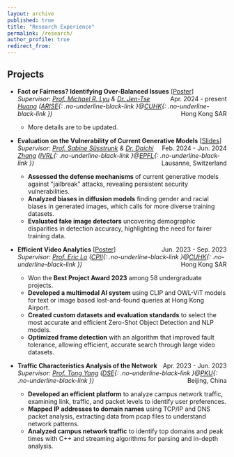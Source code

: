 ```yaml
---
layout: archive
published: true
title: "Research Experience"
permalink: /research/
author_profile: true
redirect_from:
---
```


<!--
## Publication

1. <h2 id="paper-1"></h2>**FACT-OR-FAIR: A Checklist for Behavioral Testing of AI Models on Fairness-Related Queries**  
   Jen-tse Huang, **Yuhang Yan**, Linqi Liu, Yixin Wan, Wenxuan Wang, Michael R. Lyu  
   | *arXiv 2024* | *[paper](https://arxiv.org)* |
-->

## Projects

* **Fact or Fairness? Identifying Over-Balanced Issues** [[Poster](https://YanY-Henry.github.io/files/SummerResearch2024_Poster.pdf)]
  <span style="float: right;">Apr. 2024 - present</span>  
  *Supervisor: [Prof. Michael R. Lyu](https://www.cse.cuhk.edu.hk/people/faculty/michael-rung-tsong-lyu/) & [Dr. Jen-Tse Huang](https://penguinnnnn.github.io/index.html) ([ARISE](http://ariselab.cse.cuhk.edu.hk/){: .no-underline-black-link }@[CUHK](https://www.cuhk.edu.hk/english/index.html){: .no-underline-black-link })*
  <span style="float: right;">Hong Kong SAR</span>
  * More details are to be updated. <!--[[1]](#paper-1){: .in-site-indexing }-->

* **Evaluation on the Vulnerability of Current Generative Models** [[Slides](https://YanY-Henry.github.io/files/SemesterProject2024_Slides.pdf)]
  <span style="float: right;">Feb. 2024 - Jun. 2024</span>  
  *Supervisor: [Prof. Sabine Süsstrunk](https://people.epfl.ch/sabine.susstrunk?lang=en) & [Dr. Daichi Zhang](https://daisy-zhang.github.io) ([IVRL](https://www.epfl.ch/labs/ivrl/){: .no-underline-black-link }@[EPFL](https://www.epfl.ch/en/){: .no-underline-black-link })*
  <span style="float: right;">Lausanne, Switzerland</span>
  * **Assessed the defense mechanisms** of current generative models against "jailbreak" attacks, revealing persistent security vulnerabilities.
  * **Analyzed biases in diffusion models** finding gender and racial biases in generated images, which calls for more diverse training datasets.
  * **Evaluated fake image detectors** uncovering demographic disparities in detection accuracy, highlighting the need for fairer training data.

* **Efficient Video Analytics** [[Poster](https://YanY-Henry.github.io/files/SummerResearch2023_Poster.pdf)]
  <span style="float: right;">Jun. 2023 - Sep. 2023</span>  
  *Supervisor: [Prof. Eric Lo](https://www.cse.cuhk.edu.hk/people/faculty/eric-chi-lik-lo/) ([CPII](https://www.cpii.hk){: .no-underline-black-link }@[CUHK](https://www.cuhk.edu.hk/english/index.html){: .no-underline-black-link })*
  <span style="float: right;">Hong Kong SAR</span>
  * Won the **Best Project Award 2023** among 58 undergraduate projects.
  * **Developed a multimodal AI system** using CLIP and OWL-ViT models for text or image based lost-and-found queries at Hong Kong Airport.
  * **Created custom datasets and evaluation standards** to select the most accurate and efficient Zero-Shot Object Detection and NLP models.
  * **Optimized frame detection** with an algorithm that improved fault tolerance, allowing efficient, accurate search through large video datasets.

* **Traffic Characteristics Analysis of the Network**
  <span style="float: right;">Apr. 2023 - Jun. 2023</span>  
  *Supervisor: [Prof. Tong Yang](https://yangtonghome.github.io) ([DSE](https://dse.pku.edu.cn){: .no-underline-black-link }@[PKU](https://english.pku.edu.cn){: .no-underline-black-link })*
  <span style="float: right;">Beijing, China</span>
  * **Developed an efficient platform** to analyze campus network traffic, examining link, traffic, and packet levels to identify user preferences.
  * **Mapped IP addresses to domain names** using TCP/IP and DNS packet analysis, extracting data from pcap files to understand network patterns.
  * **Analyzed campus network traffic** to identify top domains and peak times with C++ and streaming algorithms for parsing and in-depth analysis.
